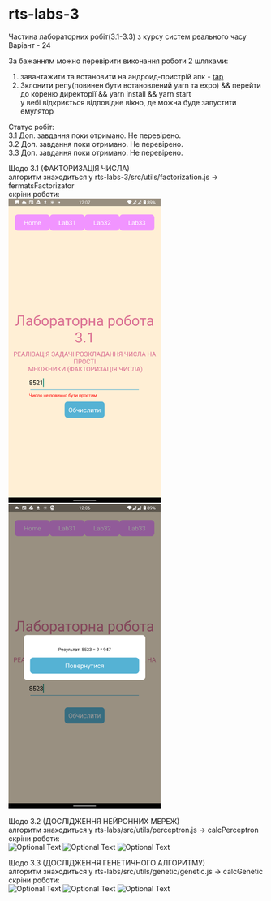 # rts-labs-3

Частина лабораторних робіт(3.1-3.3) з курсу систем реального часу <br/>
Варіант - 24 <br />

За бажанням можно перевірити виконання роботи 2 шляхами: <br />

1. завантажити та встановити на андроид-пристрій апк - <a href="https://drive.google.com/file/d/1-3fftw-lTxNUXF3aldvKkaYy8rNMC6bK/view?pli=1">tap</a>
2. Зклонити репу(повинен бути встановлений yarn та expo) && перейти до кореню директорії && yarn install && yarn start<br /> у вебі відкриється відповідне вікно, де можна буде запустити емулятор

Статус робіт: <br/>
3.1 Доп. завдання поки отримано. Не перевірено.<br/>
3.2 Доп. завдання поки отримано. Не перевірено.<br/>
3.3 Доп. завдання поки отримано. Не перевірено.<br/>

Щодо 3.1 (ФАКТОРИЗАЦІЯ ЧИСЛА)<br/>
алгоритм знаходиться у rts-labs-3/src/utils/factorization.js -> fermatsFactorizator<br/>
скріни роботи:<br/>
<img src='screenshots/31/1.png' width="300px"></img>
<img src='screenshots/31/2.png' width="300px"></img>

Щодо 3.2 (ДОСЛІДЖЕННЯ НЕЙРОННИХ МЕРЕЖ)<br/>
алгоритм знаходиться у rts-labs/src/utils/perceptron.js -> calcPerceptron<br/>
скріни роботи:<br/>
![Optional Text](../master/screenshots/32/1.png)
![Optional Text](../master/screenshots/32/2.png)
![Optional Text](../master/screenshots/32/3.png)

Щодо 3.3 (ДОСЛІДЖЕННЯ ГЕНЕТИЧНОГО АЛГОРИТМУ)<br/>
алгоритм знаходиться у rts-labs/src/utils/genetic/genetic.js -> calcGenetic<br/>
скріни роботи:<br/>
![Optional Text](../master/screenshots/33/1.png)
![Optional Text](../master/screenshots/33/2.png)
![Optional Text](../master/screenshots/33/3.png)

